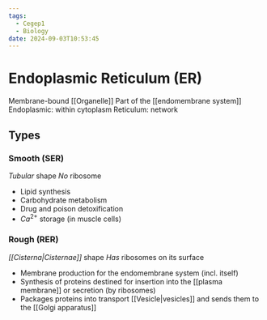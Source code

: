 ```yaml
---
tags:
  - Cegep1
  - Biology
date: 2024-09-03T10:53:45
---
```


# Endoplasmic Reticulum (ER)

Membrane-bound [[Organelle]]
Part of the [[endomembrane system]]
Endoplasmic: within cytoplasm
Reticulum: network

## Types

### Smooth (SER)

*Tubular* shape
*No* ribosome

- Lipid synthesis
- Carbohydrate metabolism
- Drug and poison detoxification
- $Ca^{2+}$ storage (in muscle cells)

### Rough (RER)

*[[Cisterna|Cisternae]]* shape
*Has* ribosomes on its surface

- Membrane production for the endomembrane system (incl. itself)
- Synthesis of proteins destined for insertion into the [[plasma membrane]] or secretion (by ribosomes)
- Packages proteins into transport [[Vesicle|vesicles]] and sends them to the [[Golgi apparatus]]